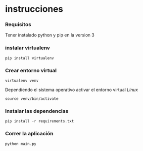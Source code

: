 # instrucciones

### Requisitos

Tener instalado python y pip en la version 3

### instalar virtualenv

```
pip install virtualenv
```

### Crear entorno virtual

```
virtualenv venv
```

Dependiendo el sistema operativo activar el entorno virtual
_Linux_

```
source venv/bin/activate
```

### Instalar las dependencias

```
pip install -r requirements.txt
```

### Correr la aplicación

```
python main.py
```
